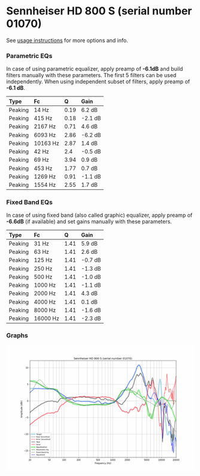 # Sennheiser HD 800 S (serial number 01070)
See [usage instructions](https://github.com/jaakkopasanen/AutoEq#usage) for more options and info.

### Parametric EQs
In case of using parametric equalizer, apply preamp of **-6.1dB** and build filters manually
with these parameters. The first 5 filters can be used independently.
When using independent subset of filters, apply preamp of **-6.1 dB**.

| Type    | Fc       |    Q | Gain    |
|:--------|:---------|:-----|:--------|
| Peaking | 14 Hz    | 0.19 | 6.2 dB  |
| Peaking | 415 Hz   | 0.18 | -2.1 dB |
| Peaking | 2167 Hz  | 0.71 | 4.6 dB  |
| Peaking | 6093 Hz  | 2.86 | -6.2 dB |
| Peaking | 10163 Hz | 2.87 | 1.4 dB  |
| Peaking | 42 Hz    | 2.4  | -0.5 dB |
| Peaking | 69 Hz    | 3.94 | 0.9 dB  |
| Peaking | 453 Hz   | 1.77 | 0.7 dB  |
| Peaking | 1269 Hz  | 0.91 | -1.1 dB |
| Peaking | 1554 Hz  | 2.55 | 1.7 dB  |

### Fixed Band EQs
In case of using fixed band (also called graphic) equalizer, apply preamp of **-6.6dB**
(if available) and set gains manually with these parameters.

| Type    | Fc       |    Q | Gain    |
|:--------|:---------|:-----|:--------|
| Peaking | 31 Hz    | 1.41 | 5.9 dB  |
| Peaking | 63 Hz    | 1.41 | 2.6 dB  |
| Peaking | 125 Hz   | 1.41 | -0.7 dB |
| Peaking | 250 Hz   | 1.41 | -1.3 dB |
| Peaking | 500 Hz   | 1.41 | -1.0 dB |
| Peaking | 1000 Hz  | 1.41 | -1.1 dB |
| Peaking | 2000 Hz  | 1.41 | 4.3 dB  |
| Peaking | 4000 Hz  | 1.41 | 0.1 dB  |
| Peaking | 8000 Hz  | 1.41 | -1.6 dB |
| Peaking | 16000 Hz | 1.41 | -2.3 dB |

### Graphs
![](./Sennheiser%20HD%20800%20S%20(serial%20number%2001070).png)